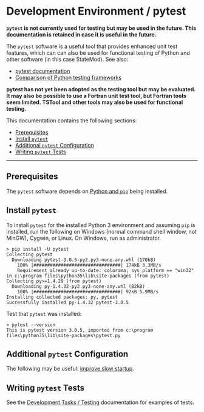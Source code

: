 # Development Environment / pytest #

**`pytest` is not currently used for testing but may be used in the future.
This documentation is retained in case it is useful in the future.**

The `pytest` software is a useful tool that provides enhanced unit test features,
which can can also be used for functional testing of Python and other software (in this case StateMod).  See also:

* [pytest documentation](http://doc.pytest.org/en/latest/)
* [Comparison of Python testing frameworks](http://pythontesting.net/podcast/pytest-vs-unittest-vs-nose-pt002/)

**pytest has not yet been adopted as the testing tool but may be evaluated.
It may also be possible to use a Fortran unit test tool, but Fortran tools seem limited.
TSTool and other tools may also be used for functional testing.**

This documentation contains the following sections:

* [Prerequisites](#prerequisites)
* [Install `pytest`](#install-pytest)
* [Additional `pytest` Configuration](#additional-pytest-configuration)
* [Writing `pytest` Tests](#writing-pytest-tests)

-------------

## Prerequisites ##

The `pytest` software depends on [Python and `pip`](python.md) being installed.

## Install `pytest` ##

To install `pytest` for the installed Python 3 environment and assuming `pip` is installed, run the following on
Windows (normal command shell window, not MinGW), Cygwin, or Linux.  On Windows, run as administrator.

```com
> pip install -U pytest
Collecting pytest
  Downloading pytest-3.0.5-py2.py3-none-any.whl (170kB)
    100% |################################| 174kB 3.3MB/s
    Requirement already up-to-date: colorama; sys_platform == "win32" in c:\program files\python35\lib\site-packages (from pytest)
Collecting py>=1.4.29 (from pytest)
  Downloading py-1.4.32-py2.py3-none-any.whl (82kB)
    100% |################################| 92kB 5.9MB/s
Installing collected packages: py, pytest
Successfully installed py-1.4.32 pytest-3.0.5
```

Test that `pytest` was installed:

```com
> pytest --version
This is pytest version 3.0.5, imported from c:\program files\python35\lib\site-packages\pytest.py
```

## Additional `pytest` Configuration ##

The following may be useful:  [improve slow startup](http://stackoverflow.com/questions/30768254/pytest-py-test-very-slow-startup-in-cygwin).

## Writing `pytest` Tests ##

See the [Development Tasks / Testing](../dev-tasks/testing.md#automated-testing-using-pytest) documentation for examples of tests.
